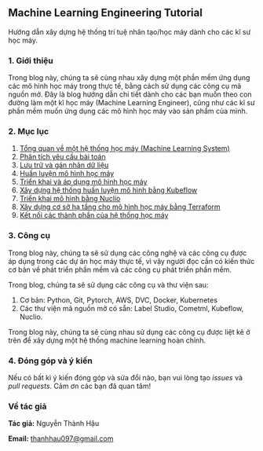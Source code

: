 ## Machine Learning Engineering Tutorial
Hướng dẫn xây dựng hệ thống trí tuệ nhân tạo/học máy dành cho các kĩ sư học máy.

### 1. Giới thiệu
Trong blog này, chúng ta sẽ cùng nhau xây dựng một phần mềm ứng dụng các mô hình học máy trong thực tế, bằng cách sử dụng các công cụ mã nguồn mở. Đây là blog hướng dẫn chi tiết dành cho các bạn muốn theo con đường làm một kĩ học máy (Machine Learning Engineer), cũng như các kĩ sư phần mềm muốn ứng dụng các mô hình học máy vào sản phẩm của mình. 

### 2. Mục lục
1. [Tổng quan về một hệ thống học máy (Machine Learning System)](./overview/index.md)
2. [Phân tích yêu cầu bài toán](./problem/index.md)
3. [Lưu trữ và gán nhãn dữ liệu](./data/index.md)
4. [Huấn luyện mô hình học máy](./training/index.md)
5. [Triển khai và áp dụng mô hình học máy](./deployment/index.md)
6. [Xây dựng hệ thống huấn luyện mô hình bằng Kubeflow](./kubeflow/index.md)
7. [Triển khai mô hình bằng Nuclio](./nuclio/index.md)
8. [Xây dựng cơ sở hạ tầng cho mô hình học máy bằng Terraform](./terraform/index.md)
9. [Kết nối các thành phần của hệ thống học máy](./pipeline/index.md)

### 3. Công cụ
Trong blog này, chúng ta sẽ sử dụng các công nghệ và các công cụ được áp dụng trong các dự án học máy thực tế, vì vậy người đọc cần có kiến thức cơ bản về phát triển phần mềm và các công cụ phát triển phần mềm.

Trong blog, chúng ta sẽ sử dụng các công cụ và thư viện sau:
1. Cơ bản: Python, Git, Pytorch, AWS, DVC, Docker, Kubernetes
2. Các thư viện mã nguồn mở có sẵn: Label Studio, Cometml, Kubeflow, Nuclio.

Trong blog này, chúng ta sẽ cùng nhau sử dụng các công cụ được liệt kê ở trên để xây dựng một hệ thống machine learning hoàn chỉnh.

### 4. Đóng góp và ý kiến
Nếu có bất kì ý kiến đóng góp và sửa đổi nào, bạn vui lòng tạo *issues* và *pull requests*. Cảm ơn các bạn đã quan tâm!

### Về tác giả
**Tác giả:** Nguyễn Thành Hậu

**Email:** thanhhau097@gmail.com